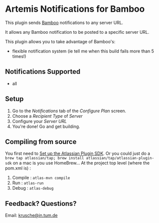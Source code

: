 Artemis Notifications for Bamboo
==============================

This plugin sends [Bamboo](https://www.atlassian.com/software/bamboo) notifications to any server URL.

It allows any Bamboo notification to be posted to a specific server URL.

This plugin allows you to take advantage of Bamboo's:

-	flexible notification system (ie tell me when this build fails more than 5 times!)

Notifications Supported
-----------------------

-	all

Setup
-----

1.	Go to the *Notifications* tab of the *Configure Plan* screen.
2.	Choose a *Recipient Type* of *Server*
3.	Configure your *Server URL*
4.	You're done! Go and get building.

Compiling from source
---------------------

You first need to [Set up the Atlassian Plugin SDK](https://developer.atlassian.com/docs/getting-started/set-up-the-atlassian-plugin-sdk-and-build-a-project). Or you could just do a `brew tap atlassian/tap; brew install atlassian/tap/atlassian-plugin-sdk` on a mac is you use HomeBrew... At the project top level (where the pom.xml is) :

1.	Compile : `atlas-mvn compile`
2.	Run : `atlas-run`
3.	Debug : `atlas-debug`

Feedback? Questions?
--------------------

Email: krusche@in.tum.de
